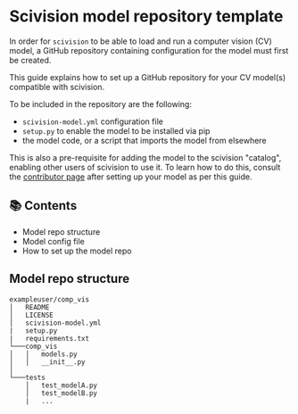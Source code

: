 # Scivision model repository template

In order for `scivision` to be able to load and run a computer vision (CV) model, a GitHub repository containing configuration for the model must first be created.

This guide explains how to set up a GitHub repository for your CV model(s) compatible with scivision.

To be included in the repository are the following:

-  `scivision-model.yml` configuration file
- `setup.py` to enable the model to be installed via pip
- the model code, or a script that imports the model from elsewhere

This is also a pre-requisite for adding the model to the scivision "catalog", enabling other users of scivision to use it. To learn how to do this, consult the [contributor page](../contributing.md#gift-extending-the-scivision-catalog) after setting up your model as per this guide.

## 📚 Contents

- Model repo structure
- Model config file
- How to set up the model repo

## Model repo structure

```
exampleuser/comp_vis
│   README
│   LICENSE
│   scivision-model.yml
|   setup.py
|   requirements.txt
└───comp_vis
│   │   models.py
│   │   __init__.py
│
└───tests
    │   test_modelA.py
    │   test_modelB.py
    |   ...
```





